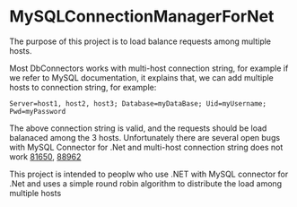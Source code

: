 # MySQLConnectionManagerForNet

The purpose of this project is to load balance requests among multiple hosts.

Most DbConnectors works with multi-host connection string, for example if we refer to MySQL documentation, it explains that, we can add multiple hosts to connection string, for example:

    Server=host1, host2, host3; Database=myDataBase; Uid=myUsername; Pwd=myPassword
   
The above connection string is valid, and the requests should be load balanaced among the 3 hosts. Unfortunately there are several open bugs with MySQL Connector for .Net and multi-host connection string does not work [81650](https://bugs.mysql.com/bug.php?id=81650), [88962](https://bugs.mysql.com/bug.php?id=88962)

This project is intended to peoplw who use .NET with MySQL connector for .Net and uses a simple round robin algorithm to distribute the load among multiple hosts


